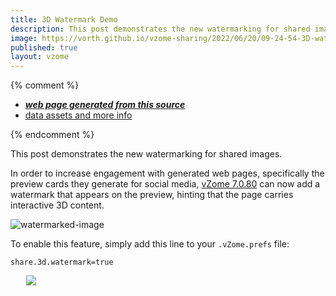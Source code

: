 ```yaml
---
title: 3D Watermark Demo
description: This post demonstrates the new watermarking for shared images.
image: https://vorth.github.io/vzome-sharing/2022/06/20/09-24-54-3D-watermark-demo/3D-watermark-demo.png
published: true
layout: vzome
---
```


{% comment %}
 - [***web page generated from this source***](<https://vorth.github.io/vzome-sharing/2022/06/20/3D-watermark-demo-09-24-54.html>)
 - [data assets and more info](<https://github.com/vorth/vzome-sharing/tree/main/2022/06/20/09-24-54-3D-watermark-demo/>)
 
{% endcomment %}

This post demonstrates the new watermarking for shared images.

In order to increase engagement with generated web pages, specifically the preview cards
they generate for social media, [vZome 7.0.80](https://www.vzome.com) can now add a watermark that appears on the preview,
hinting that the page carries interactive 3D content.

![watermarked-image](https://vorth.github.io/vzome-sharing/2022/06/20/09-24-54-3D-watermark-demo/3D-watermark-demo.png)

To enable this feature, simply add this line to your `.vZome.prefs` file:
```
share.3d.watermark=true
```

<vzome-viewer style="width: 87%; height: 60vh; margin: 5%"
       src="https://vorth.github.io/vzome-sharing/2022/06/20/09-24-54-3D-watermark-demo/3D-watermark-demo.vZome" >
  <img src="https://vorth.github.io/vzome-sharing/2022/06/20/09-24-54-3D-watermark-demo/3D-watermark-demo.png" />
</vzome-viewer>
